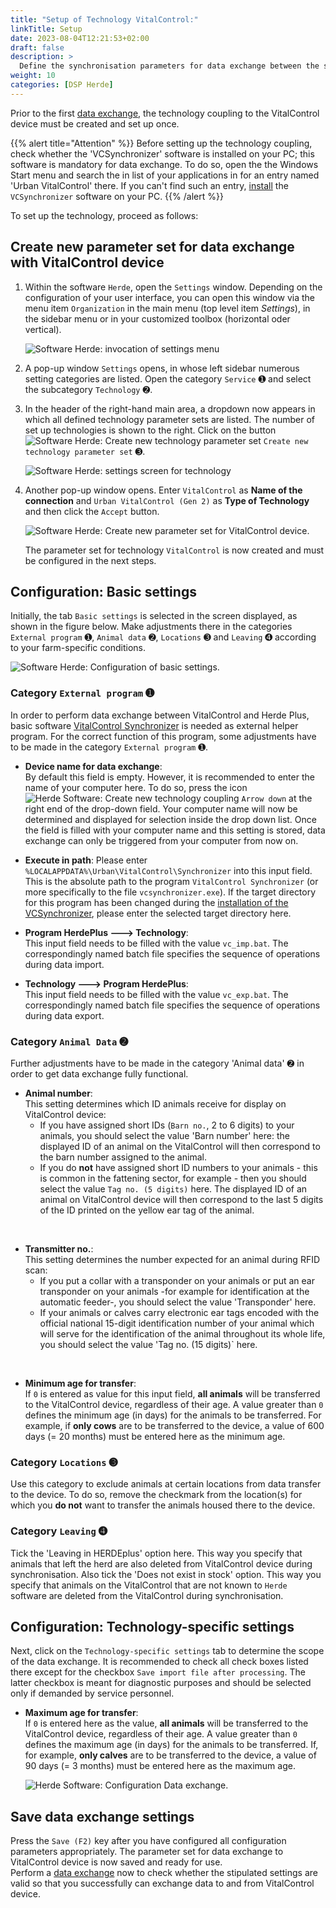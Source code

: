 ```yaml
---
title: "Setup of Technology VitalControl:"
linkTitle: Setup
date: 2023-08-04T12:21:53+02:00
draft: false
description: >
  Define the synchronisation parameters for data exchange between the software *Herde* and the VitalControl device.
weight: 10
categories: [DSP Herde]
---
```

Prior to the first [data exchange](../data-exchange/), the technology coupling to the VitalControl device must be created and set up once.

{{% alert title="Attention" %}}
Before setting up the technology coupling, check whether the 'VCSynchronizer' software is installed on your PC; this software is mandatory for data exchange.  To do so, open the the Windows Start menu and search the in list of your applications in for an entry named 'Urban VitalControl' there. If you can't find such an entry, [install](../../vcsynchronizer/installation/) the `VCSynchronizer` software on your PC.
{{% /alert %}}

To set up the technology, proceed as follows:

## Create new parameter set for data exchange with VitalControl device

1. Within the software `Herde`, open the `Settings` window. Depending on the configuration of your user interface, you can open this window via the menu item `Organization` in the main menu (top level item _Settings_), in the sidebar menu or in your customized toolbox (horizontal oder vertical).

   ![Software Herde: invocation of settings menu](../screenshots/settings.png "Herde: invoke Settings")

1. A pop-up window `Settings` opens, in whose left sidebar numerous setting categories are listed. Open the category `Service` ➊ and select the subcategory `Technology` ➋.

1. In the header of the right-hand main area, a dropdown now appears in which all defined technology parameter sets are listed. The number of set up technologies is shown to the right. Click on the button ![Software Herde: Create new technology parameter set](/icons/new.png "Herde: Create Technology Coupling") `Create new technology parameter set` ➌.

   ![Software Herde: settings screen for technology](../screenshots/settings-technology.png "Herde: Settings for Technology")

1. Another pop-up window opens. Enter `VitalControl` as **Name of the connection** and `Urban VitalControl (Gen 2)` as **Type of Technology** and then click the `Accept` button.

   ![Software Herde: Create new parameter set for VitalControl device](../screenshots/new-technology.png "Create new technology: VitalControl").

   The parameter set for technology `VitalControl` is now created and must be configured in the next steps.

## Configuration: Basic settings

Initially, the tab `Basic settings` is selected in the screen displayed, as shown in the figure below. Make adjustments there in the categories `External program` ➊, `Animal data` ➋, `Locations` ➌ and `Leaving` ➍ according to your farm-specific conditions.

   ![Software Herde: Configuration of basic settings](../screenshots/basic-settings.png "Technology VitalControl: Basic settings").
   
### Category `External program` ➊

In order to perform data exchange between VitalControl and Herde Plus, basic software [VitalControl Synchronizer](../../vcsynchronizer) is needed as external helper program. For the correct function of this program, some adjustments have to be made in the category `External program` ➊.

- **Device name for data exchange**:  
  By default this field is empty. However, it is recommended to enter the name of your computer here. To do so, press the icon ![Herde Software: Create new technology coupling](/icons/arrow-down.png "Herde: Create technology coupling") `Arrow down` at the right end of the drop-down field. Your computer name will now be determined and displayed for selection inside the drop down list. Once the field is filled with your computer name and this setting is stored, data exchange can only be triggered from your computer from now on.

- **Execute in path**:
  Please enter `%LOCALAPPDATA%\Urban\VitalControl\Synchronizer` into this input field. This is the absolute path to the program `VitalControl Synchronizer` (or more specifically to the file `vcsynchronizer.exe`). If the target directory for this program has been changed during the [installation of the VCSynchronizer](../../vcsynchronizer/installation), please enter the selected target directory here.

- **Program HerdePlus 🡒 Technology**:  
  This input field needs to be filled with the value `vc_imp.bat`. The correspondingly named batch file specifies the sequence of operations during data import.

- **Technology 🡒  Program HerdePlus**:  
  This input field needs to be filled with the value `vc_exp.bat`. The correspondingly named batch file specifies the sequence of operations during data export.

### Category `Animal Data` ➋

Further adjustments have to be made in the category 'Animal data' ➋ in order to get data exchange fully functional.

- **Animal number**:  
  This setting determines which ID animals receive for display on VitalControl device:
  - If you have assigned short IDs (`Barn no.`, 2 to 6 digits) to your animals, you should select the value 'Barn number' here: the displayed ID of an animal on the VitalControl will then correspond to the barn number assigned to the animal.
  - If you do **not** have assigned short ID numbers to your animals - this is common in the fattening sector, for example - then you should select the value `Tag no. (5 digits)` here. The displayed ID of an animal on VitalControl device will then correspond to the last 5 digits of the ID printed on the yellow ear tag of the animal.
  
<br>

- **Transmitter no.**:  
  This setting determines the number expected for an animal during RFID scan:  
  - If you put a collar with a transponder on your animals or put an ear transponder on your animals -for example for identification at the automatic feeder-, you should select the value 'Transponder' here.
  - If your animals or calves carry electronic ear tags encoded with the official national 15-digit identification number of your animal which will serve for the identification of the animal throughout its whole life, you should select the value 'Tag no. (15 digits)` here.

<br>

- **Minimum age for transfer**:  
  If `0` is entered as value for this input field, **all animals** will be transferred to the VitalControl device, regardless of their age. A value greater than `0` defines the minimum age (in days) for the animals to be transferred. For example, if **only cows** are to be transferred to the device, a value of 600 days (= 20 months) must be entered here as the minimum age.

### Category `Locations` ➌

Use this category to exclude animals at certain locations from data transfer to the device. To do so, remove the checkmark from the location(s) for which you **do not** want to transfer the animals housed there to the device.

### Category `Leaving` ➍

Tick the 'Leaving in HERDEplus' option here. This way you specify that animals that left the herd are also deleted from VitalControl device during synchronisation.
Also tick the 'Does not exist in stock' option. This way you specify that animals on the VitalControl that are not known to `Herde` software are deleted from the VitalControl during synchronisation.

## Configuration: Technology-specific settings

Next, click on the `Technology-specific settings` tab to determine the scope of the data exchange. It is recommended to check all check boxes listed there except for the checkbox `Save import file after processing`. The latter checkbox is meant for diagnostic purposes and should be selected only if demanded by service personnel.

- **Maximum age for transfer**:  
  If `0` is entered here as the value, **all animals** will be transferred to the VitalControl device, regardless of their age. A value greater than `0` defines the maximum age (in days) for the animals to be transferred. If, for example, **only calves** are to be transferred to the device, a value of 90 days (= 3 months) must be entered here as the maximum age.

   ![Herde Software: Configuration Data exchange](../screenshots/technology-specific-settings.png "Data exchange: specific settings").

## Save data exchange settings

Press the `Save (F2)` key after you have configured all configuration parameters appropriately. The parameter set for data exchange to VitalControl device is now saved and ready for use.  
Perform a [data exchange](../data-exchange/) now to check whether the stipulated settings are valid so that you successfully can exchange data to and from VitalControl device.
